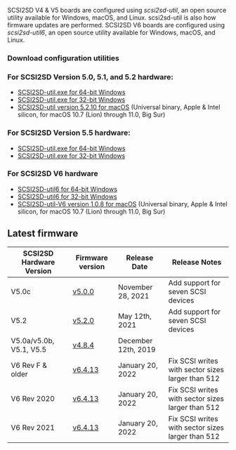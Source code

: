SCSI2SD V4 & V5 boards are configured using *scsi2sd-util*, an open source utility available for Windows, macOS, and Linux. scsi2sd-util is also how firmware updates are performed. 
SCSI2SD V6 boards are configured using *scsi2sd-util6*, an open source utility available for Windows, macOS, and Linux. 

### Download configuration utilities

### For SCSI2SD Version 5.0, 5.1, and 5.2 hardware:

- [SCSI2SD-util.exe for 64-bit Windows](https://www.scsi2sd.com/v5/releases/v5.2.0/windows/win64/scsi2sd-util-win64.zip)
- [SCSI2SD-util.exe for 32-bit Windows](https://www.scsi2sd.com/v5/releases/v5.2.0/windows/win32/scsi2sd-util32.zip)
- [SCSI2SD-util version 5.2.10 for macOS](https://github.com/rabbitholecomputing/SCSI2SD/releases/download/5.2.10-util/SCSI2SD-util-5.2.10.zip)
  (Universal binary, Apple & Intel silicon, for macOS 10.7 (Lion) through 11.0, Big Sur)
  
### For SCSI2SD Version 5.5 hardware:

- [SCSI2SD-util.exe for 64-bit Windows](https://www.scsi2sd.com/v5/releases/v4.8.4/windows/64bit/scsi2sd-util-4.8.4.zip)
- [SCSI2SD-util.exe for 32-bit Windows](https://www.scsi2sd.com/v5/releases/v4.8.4/windows/32bit/scsi2sd-util-4.8.4-win32.zip)

### For SCSI2SD V6 hardware

- [SCSI2SD-util6 for 64-bit Windows](http://www.codesrc.com/files/scsi2sd-v6/latest/windows/32bit/scsi2sd-util6-x86-6.4.11.zip)
- [SCSI2SD-util6 for 32-bit Windows](http://www.codesrc.com/files/scsi2sd-v6/latest/windows/32bit/scsi2sd-util6-x86-6.4.11.zip)
- [SCSI2SD-util-V6 version 1.0.8 for macOS](https://github.com/rabbitholecomputing/SCSI2SD-util-V6/releases/download/1.0.8/SCSI2SD-util-v6.zip)
  (Universal binary, Apple & Intel silicon, for macOS 10.7 (Lion) through 11.0, Big Sur)

## Latest firmware

| SCSI2SD Hardware Version | Firmware version                                                             | Release Date     | Release Notes  |
|--------------------------|-------------------------------------------------------------------------------------------------|---------------------|---|
| V5.0c                    | [v5.0.0](https://www.scsi2sd.com/releases/SCSI2SD-V5.0c-firmware-5.0.0.zip)| November 28, 2021| Add support for seven SCSI devices  |
| V5.2                     | [v5.2.0](https://scsi2sd.com/v5/releases/v5.2.0/firmware/SCSI2SD-V52.cyacd) | May 12th, 2021     | Add support for seven SCSI devices  |
| V5.0a/v5.0b, V5.1, V5.5         | [v4.8.4](https://www.scsi2sd.com/v5/releases/v4.8.4/firmware/firmware_bundle-v4.8.04.scsi2sd)   | December 12th, 2019     |
| V6 Rev F & older         | [v6.4.13](https://www.scsi2sd.com/v6/files/v6.4.13/firmware.V6.revF.dfu)   | January 20, 2022    | Fix SCSI writes with sector sizes larger than 512  |
| V6 Rev 2020              | [v6.4.13](https://www.scsi2sd.com/v6/files/v6.4.13/firmware.V6.2020.dfu)   | January 20, 2022    | Fix SCSI writes with sector sizes larger than 512  |
| V6 Rev 2021              | [v6.4.13](https://www.scsi2sd.com/v6/files/v6.4.13/firmware.V6.2021.dfu)   | January 20, 2022    | Fix SCSI writes with sector sizes larger than 512  |
